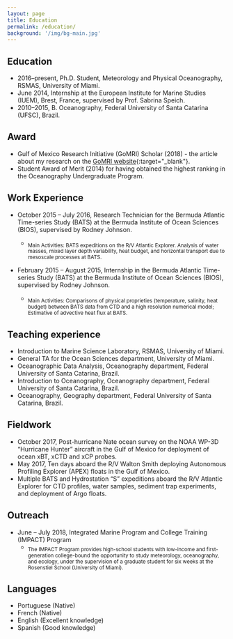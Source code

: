 ```yaml
---
layout: page
title: Education
permalink: /education/
background: '/img/bg-main.jpg'
---
```


## Education
+ 2016–present, Ph.D. Student, Meteorology and Physical Oceanography, RSMAS, University of Miami.
+ June 2014, Internship at the European Institute for Marine Studies (IUEM), Brest, France, supervised by Prof. Sabrina Speich.
+ 2010–2015, B. Oceanography, Federal University of Santa Catarina (UFSC), Brazil.

## Award
+ Gulf of Mexico Research Initiative (GoMRI) Scholar (2018) - the article about my research on the [GoMRI website](https://gulfresearchinitiative.org/grad-student-hiron-investigates-loop-current-flows-improve-oil-transport-models/){:target="_blank"}.
+ Student Award of Merit (2014) for having obtained the highest ranking in the Oceanography Undergraduate Program.

## Work Experience
+ October 2015 – July 2016, Research Technician for the Bermuda Atlantic Time-series Study (BATS) at the Bermuda Institute of Ocean Sciences (BIOS), supervised by Rodney Johnson.
	+ <sub>Main Activities: BATS expeditions on the R/V Atlantic Explorer. Analysis of water masses, mixed layer depth variability, heat budget, and horizontal transport due to mesoscale processes at BATS.</sub> 

+ February 2015 – August 2015, Internship in the Bermuda Atlantic Time-series Study (BATS) at the Bermuda Institute of Ocean Sciences (BIOS), supervised by Rodney Johnson.
	+ <sub>Main Activities: Comparisons of physical proprieties (temperature, salinity, heat budget) between BATS data from CTD and a high resolution numerical model; Estimative of advective heat flux at BATS.</sub> 

## Teaching experience
+ Introduction to Marine Science Laboratory, RSMAS, University of Miami.
+ General TA for the Ocean Sciences department, University of Miami.
+ Oceanographic Data Analysis, Oceanography department, Federal University of Santa Catarina, Brazil.
+ Introduction to Oceanography, Oceanography department, Federal University of Santa Catarina, Brazil.
+ Oceanography, Geography department, Federal University of Santa Catarina, Brazil.

## Fieldwork
+ October 2017, Post-hurricane Nate ocean survey on the NOAA WP-3D “Hurricane Hunter” aircraft in the Gulf of Mexico for deployment of ocean xBT, xCTD and xCP probes.
+ May 2017, Ten days aboard the R/V Walton Smith deploying Autonomous Profiling Explorer (APEX) floats in the Gulf of Mexico.
+	Multiple BATS and Hydrostation “S” expeditions aboard the R/V Atlantic Explorer for CTD profiles, water samples, sediment trap experiments, and deployment of Argo floats.

## Outreach
+ June – July 2018, Integrated Marine Program and College Training (IMPACT) Program
	+ <sub>The IMPACT Program provides high-school students with low-income and first-generation college-bound the opportunity to study meteorology, oceanography, and ecology, under the supervision of a graduate student for six weeks at the Rosenstiel School (University of Miami).</sub>   

## Languages
+ Portuguese (Native)
+ French (Native)
+ English (Excellent knowledge)
+ Spanish (Good knowledge)

